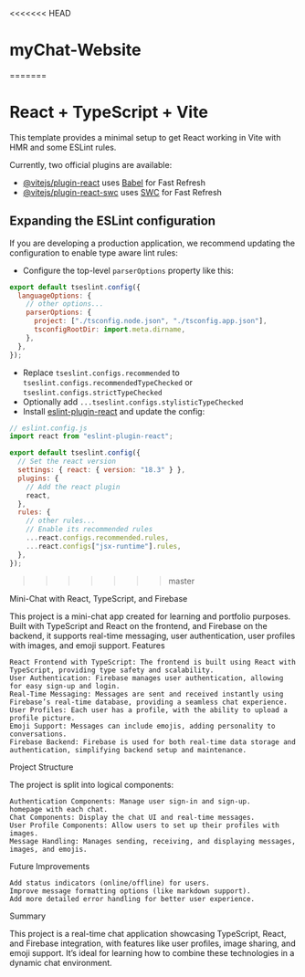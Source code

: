 <<<<<<< HEAD

# myChat-Website

=======

# React + TypeScript + Vite

This template provides a minimal setup to get React working in Vite with HMR and some ESLint rules.

Currently, two official plugins are available:

- [@vitejs/plugin-react](https://github.com/vitejs/vite-plugin-react/blob/main/packages/plugin-react/README.md) uses [Babel](https://babeljs.io/) for Fast Refresh
- [@vitejs/plugin-react-swc](https://github.com/vitejs/vite-plugin-react-swc) uses [SWC](https://swc.rs/) for Fast Refresh

## Expanding the ESLint configuration

If you are developing a production application, we recommend updating the configuration to enable type aware lint rules:

- Configure the top-level `parserOptions` property like this:

```js
export default tseslint.config({
  languageOptions: {
    // other options...
    parserOptions: {
      project: ["./tsconfig.node.json", "./tsconfig.app.json"],
      tsconfigRootDir: import.meta.dirname,
    },
  },
});
```

- Replace `tseslint.configs.recommended` to `tseslint.configs.recommendedTypeChecked` or `tseslint.configs.strictTypeChecked`
- Optionally add `...tseslint.configs.stylisticTypeChecked`
- Install [eslint-plugin-react](https://github.com/jsx-eslint/eslint-plugin-react) and update the config:

```js
// eslint.config.js
import react from "eslint-plugin-react";

export default tseslint.config({
  // Set the react version
  settings: { react: { version: "18.3" } },
  plugins: {
    // Add the react plugin
    react,
  },
  rules: {
    // other rules...
    // Enable its recommended rules
    ...react.configs.recommended.rules,
    ...react.configs["jsx-runtime"].rules,
  },
});
```

> > > > > > > master

Mini-Chat with React, TypeScript, and Firebase

This project is a mini-chat app created for learning and portfolio purposes. Built with TypeScript and React on the frontend, and Firebase on the backend, it supports real-time messaging, user authentication, user profiles with images, and emoji support.
Features

    React Frontend with TypeScript: The frontend is built using React with TypeScript, providing type safety and scalability.
    User Authentication: Firebase manages user authentication, allowing for easy sign-up and login.
    Real-Time Messaging: Messages are sent and received instantly using Firebase’s real-time database, providing a seamless chat experience.
    User Profiles: Each user has a profile, with the ability to upload a profile picture.
    Emoji Support: Messages can include emojis, adding personality to conversations.
    Firebase Backend: Firebase is used for both real-time data storage and authentication, simplifying backend setup and maintenance.

Project Structure

The project is split into logical components:

    Authentication Components: Manage user sign-in and sign-up.
    homepage with each chat.
    Chat Components: Display the chat UI and real-time messages.
    User Profile Components: Allow users to set up their profiles with images.
    Message Handling: Manages sending, receiving, and displaying messages, images, and emojis.

Future Improvements

    Add status indicators (online/offline) for users.
    Improve message formatting options (like markdown support).
    Add more detailed error handling for better user experience.

Summary

This project is a real-time chat application showcasing TypeScript, React, and Firebase integration, with features like user profiles, image sharing, and emoji support. It’s ideal for learning how to combine these technologies in a dynamic chat environment.
